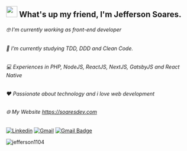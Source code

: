 ## <img src="https://media.giphy.com/media/hvRJCLFzcasrR4ia7z/giphy.gif" width="30px"> What's up my friend, I'm Jefferson Soares.

###### :nerd_face: I'm currently working as front-end developer
###### :rocket: I’m currently studying TDD, DDD and Clean Code.
###### :computer: Experiences in PHP, NodeJS, ReactJS, NextJS, GatsbyJS and React Native
###### :heart: Passionate about technology and i love web development
###### 🌐 My Website https://soaresdev.com


[![Linkedin](https://img.shields.io/badge/LinkedIn-0077B5?style=for-the-badge&logo=linkedin&logoColor=white)](https://www.linkedin.com/in/jeffersonsjunior/) [![Gmail](https://img.shields.io/badge/Gmail-D14836?style=for-the-badge&logo=gmail&logoColor=white)](mailto:jefferson1104junior@gmail.com) [![Gmail Badge](https://img.shields.io/badge/Discord-7289DA?style=for-the-badge&logo=discord&logoColor=white)](https://discord.gg/dGkYD6By) 

<p> <img src="https://github-readme-stats.vercel.app/api?username=jefferson1104&show_icons=true&theme=radical" alt="jefferson1104" /> </p>

